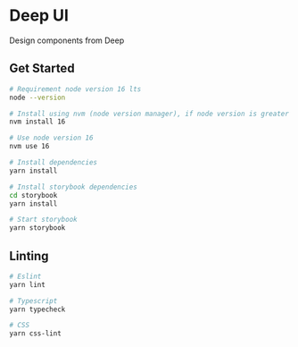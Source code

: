 # Deep UI

Design components from Deep

## Get Started

```bash
# Requirement node version 16 lts
node --version

# Install using nvm (node version manager), if node version is greater than 16 lts
nvm install 16

# Use node version 16
nvm use 16

# Install dependencies
yarn install

# Install storybook dependencies
cd storybook
yarn install

# Start storybook
yarn storybook
```

## Linting

```bash
# Eslint
yarn lint

# Typescript
yarn typecheck

# CSS
yarn css-lint
```
